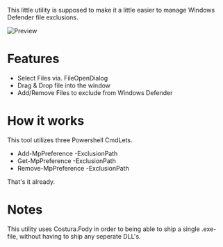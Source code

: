 This little utility is supposed to make it a little easier to manage Windows Defender file exclusions.

![Preview](https://i.imgur.com/0cZvCLl.png)

# Features
* Select Files via. FileOpenDialog
* Drag & Drop file into the window
* Add/Remove Files to exclude from Windows Defender

# How it works
This tool utilizes three Powershell CmdLets.
* Add-MpPreference -ExclusionPath
* Get-MpPreference -ExclusionPath
* Remove-MpPreference -ExclusionPath

That's it already.

# Notes
This utility uses Costura.Fody in order to being able to ship a single .exe-file, without having to ship any seperate DLL's.
